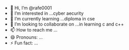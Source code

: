 - 👋 Hi, I’m @rafe0001
- 👀 I’m interested in ...cyber aecurity
- 🌱 I’m currently learning ...diploma in cse 
- 💞️ I’m looking to collaborate on ...in learning c and c++
- 📫 How to reach me ...
- 😄 Pronouns: ...
- ⚡ Fun fact: ...

<!---
rafe0001/rafe0001 is a ✨ special ✨ repository because its `README.md` (this file) appears on your GitHub profile.
You can click the Preview link to take a look at your changes.
--->
